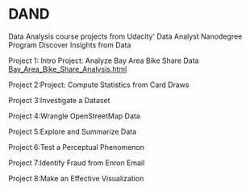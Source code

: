 # DAND
Data Analysis course projects from Udacity' Data Analyst Nanodegree Program
Discover Insights from Data

Project 1: Intro Project: Analyze Bay Area Bike Share Data 
[Bay_Area_Bike_Share_Analysis.html](https://github.com/DenisDPR/DAND/blob/master/Bay_Area_Bike_Share_Analysis.html) <br />

Project 2:Project: Compute Statistics from Card Draws <br />

Project 3:Investigate a Dataset  <br />

Project 4:Wrangle OpenStreetMap Data  <br />

Project 5:Explore and Summarize Data <br />

Project 6:Test a Perceptual Phenomenon  <br />

Project 7:Identify Fraud from Enron Email  <br />

Project 8:Make an Effective Visualization <br />
